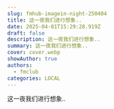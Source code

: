 ```yaml
---
slug: fmhub-imagein-night-250404
title: 这一夜我们进行想象..
date: 2025-04-01T15:29:28.919Z
draft: false
description: 这一夜我们进行想象..
summary: 这一夜我们进行想象..
cover: cover.webp
showAuthor: true
authors:
  - fmclub
categories: LOCAL
---
```

这一夜我们进行想象..
